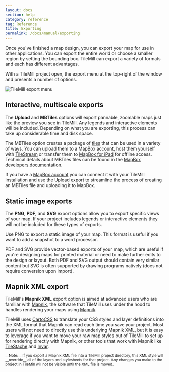 ```yaml
---
layout: docs
section: help
category: reference
tag: Reference
title: Exporting
permalink: /docs/manual/exporting
---
```

Once you've finished a map design, you can export your map for use in other applications. You can export the entire world or choose a smaller region by setting the bounding box. TileMill can export a variety of formats and each has different advantages.

With a TileMill project open, the export menu at the top-right of the window and presents a number of options.

![TileMill export menu](/tilemill/assets/pages/export.png)

## Interactive, multiscale exports

The __Upload__ and __MBTiles__ options will export pannable, zoomable maps just like the preview you see in TileMill. Any legends and interactive elements will be included. Depending on what you are exporting, this process can take up considerable time and disk space.

The MBTiles option creates a package of [tiles](http://mapbox.com/developers/guide/) that can be used in a variety of ways. You can upload them to a MapBox account, host them yourself with [TileStream](https://github.com/mapbox/tilestream) or transfer them to [MapBox for iPad](http://mapbox.com/ipad/) for offline access. Technical details about MBTiles files can be found in the [MapBox developers documentation](http://mapbox.com/developers/mbtiles/).

If you have a [MapBox account](http://mapbox.com/plans/) you can connect it with your TileMill installation and use the Upload export to streamline the process of creating an MBTiles file and uploading it to MapBox.

<!-- TODO: Export options -->

## Static image exports

The __PNG__, __PDF__, and __SVG__ export options allow you to export specific views of your map. If your project includes legends or interactive elements they will not be included for these types of exports.

Use PNG to export a static image of your map. This format is useful if you want to add a snapshot to a word processor.

PDF and SVG provide vector-based exports of your map, which are useful if you're designing maps for printed material or need to make further edits to the design or layout. Both PDF and SVG output should contain very similar content but SVG is often supported by drawing programs natively (does not require conversion upon import).

<!-- TODO: Export options -->

## Mapnik XML export

TileMill's __Mapnik XML__ export option is aimed at advanced users who are familiar with [Mapnik](http://mapnik.org/), the software that TileMill uses under the hood to handles rendering your maps using [Mapnik](http://mapnik.org).

TileMill uses [CartoCSS](https://github.com/mapbox/carto) to translate your CSS styles and layer definitions into the XML format that Mapnik can read each time you save your project. Most users will not need to directly use this underlying Mapnik XML, but it is easy to leverage if you want to move your raw map styles out of TileMill to set up for rendering directly with Mapnik, or other tools that work with Mapnik like [TileStache](http://tilestache.org/) and [Invar](https://github.com/onyxfish/invar/).

<small class='note' markdown='1'>
__Note:__ If you export a Mapnik XML file into a TileMill project directory, this XML style will __override__ all of the layers and stylesheets for that project. Any changes you make to the project in TileMill will not be visible until the XML file is moved.
</small>

<!-- TODO: Command-line exports? -->
